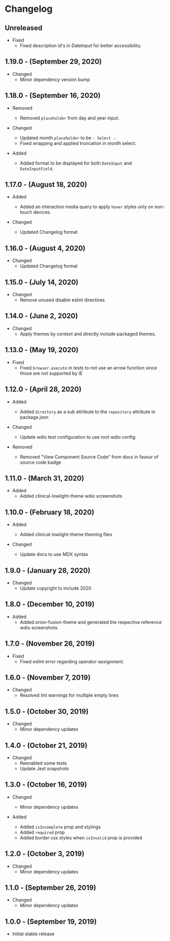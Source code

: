 # Changelog

## Unreleased

* Fixed
  * Fixed description id's in DateInput for better accessibility.

## 1.19.0 - (September 29, 2020)

* Changed
  * Minor dependency version bump

## 1.18.0 - (September 16, 2020)

* Removed
  * Removed `placeholder` from day and year input.

* Changed
  * Updated month `placeholder` to be `- Select -`.
  * Fixed wrapping and applied truncation in month select.

* Added
  * Added format to be displayed for both `DateInput` and `DateInputField`.

## 1.17.0 - (August 18, 2020)

* Added
  * Added an interaction media query to apply `hover` styles only on non-touch devices.

* Changed
  * Updated Changelog format
  
## 1.16.0 - (August 4, 2020)

* Changed
  * Updated Changelog format

## 1.15.0 - (July 14, 2020)

* Changed
  * Remove unused disable eslint directives

## 1.14.0 - (June 2, 2020)

* Changed
  * Apply themes by context and directly include packaged themes.

## 1.13.0 - (May 19, 2020)

* Fixed
  * Fixed `browser.execute` in tests to not use an arrow function since those are not supported by IE

## 1.12.0 - (April 28, 2020)

* Added
  * Added `directory` as a sub attribute to the `repository` attribute in package.json

* Changed
  * Update wdio test configuration to use root wdio config

* Removed
  * Removed "View Component Source Code" from docs in favour of source code badge

## 1.11.0 - (March 31, 2020)

* Added
  * Added clinical-lowlight-theme wdio screenshots

## 1.10.0 - (February 18, 2020)

* Added
  * Added clinical-lowlight-theme theming files

* Changed
  * Update docs to use MDX syntax

## 1.9.0 - (January 28, 2020)

* Changed
  * Update copyright to include 2020

## 1.8.0 - (December 10, 2019)

* Added
  * Added orion-fusion-theme and generated the respective reference wdio screenshots.

## 1.7.0 - (November 26, 2019)

* Fixed
  * Fixed eslint error regarding operator-assignment.

## 1.6.0 - (November 7, 2019)

* Changed
  * Resolved lint warnings for multiple empty lines

## 1.5.0 - (October 30, 2019)

* Changed
  * Minor dependency updates

## 1.4.0 - (October 21, 2019)

* Changed
  * Reenabled some tests
  * Update Jest snapshots

## 1.3.0 - (October 16, 2019)

* Changed
  * Minor dependency updates

* Added
  * Added `isIncomplete` prop and stylings
  * Added `required` prop
  * Added border css styles when `isInvalid` prop is provided

## 1.2.0 - (October 3, 2019)

* Changed
  * Minor dependency updates

## 1.1.0 - (September 26, 2019)

* Changed
  * Minor dependency updates

## 1.0.0 - (September 19, 2019)

* Initial stable release

